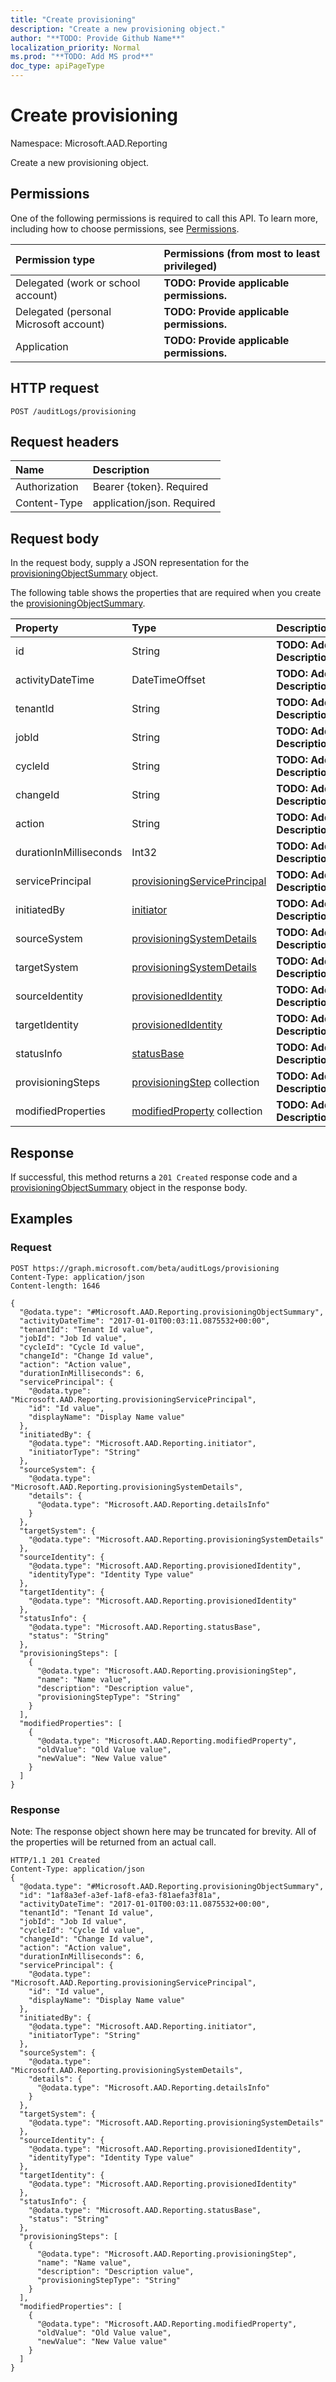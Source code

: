 ```yaml
---
title: "Create provisioning"
description: "Create a new provisioning object."
author: "**TODO: Provide Github Name**"
localization_priority: Normal
ms.prod: "**TODO: Add MS prod**"
doc_type: apiPageType
---
```


# Create provisioning

Namespace: Microsoft.AAD.Reporting

Create a new provisioning object.

## Permissions
One of the following permissions is required to call this API. To learn more, including how to choose permissions, see [Permissions](/concepts/permissions-reference.md).

|Permission type|Permissions (from most to least privileged)|
|:---|:---|
|Delegated (work or school account)|**TODO: Provide applicable permissions.**|
|Delegated (personal Microsoft account)|**TODO: Provide applicable permissions.**|
|Application|**TODO: Provide applicable permissions.**|

## HTTP request
<!-- {
  "blockType": "ignored"
}
-->
``` http
POST /auditLogs/provisioning
```

## Request headers
|Name|Description|
|:---|:---|
|Authorization|Bearer {token}. Required|
|Content-Type|application/json. Required|

## Request body
In the request body, supply a JSON representation for the [provisioningObjectSummary](../resources/microsoft.aad.reporting-provisioningobjectsummary.md) object.

The following table shows the properties that are required when you create the [provisioningObjectSummary](../resources/microsoft.aad.reporting-provisioningobjectsummary.md).

|Property|Type|Description|
|:---|:---|:---|
|id|String|**TODO: Add Description**|
|activityDateTime|DateTimeOffset|**TODO: Add Description**|
|tenantId|String|**TODO: Add Description**|
|jobId|String|**TODO: Add Description**|
|cycleId|String|**TODO: Add Description**|
|changeId|String|**TODO: Add Description**|
|action|String|**TODO: Add Description**|
|durationInMilliseconds|Int32|**TODO: Add Description**|
|servicePrincipal|[provisioningServicePrincipal](../resources/microsoft.aad.reporting-provisioningserviceprincipal.md)|**TODO: Add Description**|
|initiatedBy|[initiator](../resources/microsoft.aad.reporting-initiator.md)|**TODO: Add Description**|
|sourceSystem|[provisioningSystemDetails](../resources/microsoft.aad.reporting-provisioningsystemdetails.md)|**TODO: Add Description**|
|targetSystem|[provisioningSystemDetails](../resources/microsoft.aad.reporting-provisioningsystemdetails.md)|**TODO: Add Description**|
|sourceIdentity|[provisionedIdentity](../resources/microsoft.aad.reporting-provisionedidentity.md)|**TODO: Add Description**|
|targetIdentity|[provisionedIdentity](../resources/microsoft.aad.reporting-provisionedidentity.md)|**TODO: Add Description**|
|statusInfo|[statusBase](../resources/microsoft.aad.reporting-statusbase.md)|**TODO: Add Description**|
|provisioningSteps|[provisioningStep](../resources/microsoft.aad.reporting-provisioningstep.md) collection|**TODO: Add Description**|
|modifiedProperties|[modifiedProperty](../resources/microsoft.aad.reporting-modifiedproperty.md) collection|**TODO: Add Description**|



## Response
If successful, this method returns a `201 Created` response code and a [provisioningObjectSummary](../resources/microsoft.aad.reporting-provisioningobjectsummary.md) object in the response body.

## Examples

### Request
<!-- {
  "blockType": "request",
  "name": "create_provisioningobjectsummary_from_"
}
-->
``` http
POST https://graph.microsoft.com/beta/auditLogs/provisioning
Content-Type: application/json
Content-length: 1646

{
  "@odata.type": "#Microsoft.AAD.Reporting.provisioningObjectSummary",
  "activityDateTime": "2017-01-01T00:03:11.0875532+00:00",
  "tenantId": "Tenant Id value",
  "jobId": "Job Id value",
  "cycleId": "Cycle Id value",
  "changeId": "Change Id value",
  "action": "Action value",
  "durationInMilliseconds": 6,
  "servicePrincipal": {
    "@odata.type": "Microsoft.AAD.Reporting.provisioningServicePrincipal",
    "id": "Id value",
    "displayName": "Display Name value"
  },
  "initiatedBy": {
    "@odata.type": "Microsoft.AAD.Reporting.initiator",
    "initiatorType": "String"
  },
  "sourceSystem": {
    "@odata.type": "Microsoft.AAD.Reporting.provisioningSystemDetails",
    "details": {
      "@odata.type": "Microsoft.AAD.Reporting.detailsInfo"
    }
  },
  "targetSystem": {
    "@odata.type": "Microsoft.AAD.Reporting.provisioningSystemDetails"
  },
  "sourceIdentity": {
    "@odata.type": "Microsoft.AAD.Reporting.provisionedIdentity",
    "identityType": "Identity Type value"
  },
  "targetIdentity": {
    "@odata.type": "Microsoft.AAD.Reporting.provisionedIdentity"
  },
  "statusInfo": {
    "@odata.type": "Microsoft.AAD.Reporting.statusBase",
    "status": "String"
  },
  "provisioningSteps": [
    {
      "@odata.type": "Microsoft.AAD.Reporting.provisioningStep",
      "name": "Name value",
      "description": "Description value",
      "provisioningStepType": "String"
    }
  ],
  "modifiedProperties": [
    {
      "@odata.type": "Microsoft.AAD.Reporting.modifiedProperty",
      "oldValue": "Old Value value",
      "newValue": "New Value value"
    }
  ]
}
```

### Response
Note: The response object shown here may be truncated for brevity. All of the properties will be returned from an actual call.
<!-- {
  "blockType": "response",
  "truncated": true,
  "@odata.type": "microsoft.aad.reporting.provisioningobjectsummary"
}
-->
``` http
HTTP/1.1 201 Created
Content-Type: application/json
{
  "@odata.type": "#Microsoft.AAD.Reporting.provisioningObjectSummary",
  "id": "1af8a3ef-a3ef-1af8-efa3-f81aefa3f81a",
  "activityDateTime": "2017-01-01T00:03:11.0875532+00:00",
  "tenantId": "Tenant Id value",
  "jobId": "Job Id value",
  "cycleId": "Cycle Id value",
  "changeId": "Change Id value",
  "action": "Action value",
  "durationInMilliseconds": 6,
  "servicePrincipal": {
    "@odata.type": "Microsoft.AAD.Reporting.provisioningServicePrincipal",
    "id": "Id value",
    "displayName": "Display Name value"
  },
  "initiatedBy": {
    "@odata.type": "Microsoft.AAD.Reporting.initiator",
    "initiatorType": "String"
  },
  "sourceSystem": {
    "@odata.type": "Microsoft.AAD.Reporting.provisioningSystemDetails",
    "details": {
      "@odata.type": "Microsoft.AAD.Reporting.detailsInfo"
    }
  },
  "targetSystem": {
    "@odata.type": "Microsoft.AAD.Reporting.provisioningSystemDetails"
  },
  "sourceIdentity": {
    "@odata.type": "Microsoft.AAD.Reporting.provisionedIdentity",
    "identityType": "Identity Type value"
  },
  "targetIdentity": {
    "@odata.type": "Microsoft.AAD.Reporting.provisionedIdentity"
  },
  "statusInfo": {
    "@odata.type": "Microsoft.AAD.Reporting.statusBase",
    "status": "String"
  },
  "provisioningSteps": [
    {
      "@odata.type": "Microsoft.AAD.Reporting.provisioningStep",
      "name": "Name value",
      "description": "Description value",
      "provisioningStepType": "String"
    }
  ],
  "modifiedProperties": [
    {
      "@odata.type": "Microsoft.AAD.Reporting.modifiedProperty",
      "oldValue": "Old Value value",
      "newValue": "New Value value"
    }
  ]
}
```


